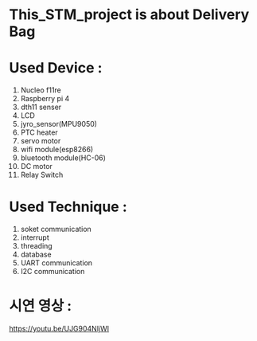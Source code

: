 # This_STM_project is about Delivery Bag


# Used Device :
1. Nucleo f11re<br>
2. Raspberry pi 4<br>
3. dth11 senser<br>
4. LCD<br>
5. jyro_sensor(MPU9050)<br>
6. PTC heater<br>
7. servo motor<br>
8. wifi module(esp8266)<br>
9. bluetooth module(HC-06)<br>
10. DC motor<br>
11. Relay Switch

# Used Technique :
1. soket communication<br>
2. interrupt<br>
3. threading<br>
4. database<br>
5. UART communication<br>
6. I2C communication


# 시연 영상 : 
https://youtu.be/UJG904NljWI


